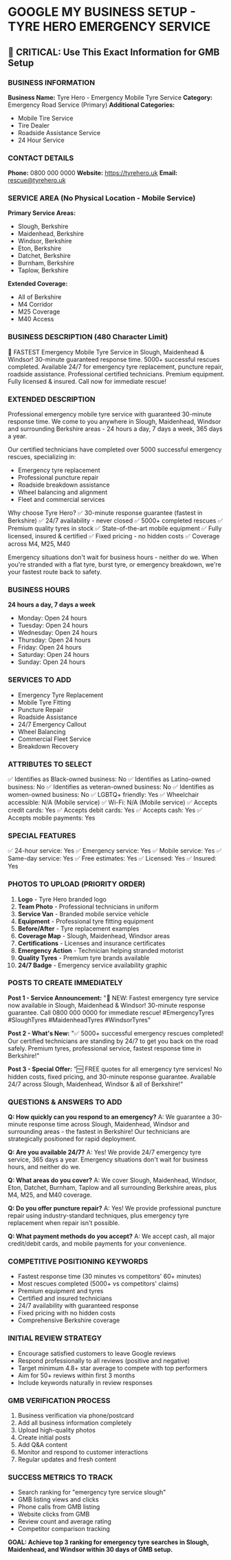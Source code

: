 # GOOGLE MY BUSINESS SETUP - TYRE HERO EMERGENCY SERVICE

## 🚨 CRITICAL: Use This Exact Information for GMB Setup

### BUSINESS INFORMATION
**Business Name:** Tyre Hero - Emergency Mobile Tyre Service
**Category:** Emergency Road Service (Primary)
**Additional Categories:**
- Mobile Tire Service
- Tire Dealer
- Roadside Assistance Service
- 24 Hour Service

### CONTACT DETAILS
**Phone:** 0800 000 0000
**Website:** https://tyrehero.uk
**Email:** rescue@tyrehero.uk

### SERVICE AREA (No Physical Location - Mobile Service)
**Primary Service Areas:**
- Slough, Berkshire
- Maidenhead, Berkshire
- Windsor, Berkshire
- Eton, Berkshire
- Datchet, Berkshire
- Burnham, Berkshire
- Taplow, Berkshire

**Extended Coverage:**
- All of Berkshire
- M4 Corridor
- M25 Coverage
- M40 Access

### BUSINESS DESCRIPTION (480 Character Limit)
🚨 FASTEST Emergency Mobile Tyre Service in Slough, Maidenhead & Windsor! 30-minute guaranteed response time. 5000+ successful rescues completed. Available 24/7 for emergency tyre replacement, puncture repair, roadside assistance. Professional certified technicians. Premium equipment. Fully licensed & insured. Call now for immediate rescue!

### EXTENDED DESCRIPTION
Professional emergency mobile tyre service with guaranteed 30-minute response time. We come to you anywhere in Slough, Maidenhead, Windsor and surrounding Berkshire areas - 24 hours a day, 7 days a week, 365 days a year.

Our certified technicians have completed over 5000 successful emergency rescues, specializing in:
- Emergency tyre replacement
- Professional puncture repair
- Roadside breakdown assistance
- Wheel balancing and alignment
- Fleet and commercial services

Why choose Tyre Hero?
✅ 30-minute response guarantee (fastest in Berkshire)
✅ 24/7 availability - never closed
✅ 5000+ completed rescues
✅ Premium quality tyres in stock
✅ State-of-the-art mobile equipment
✅ Fully licensed, insured & certified
✅ Fixed pricing - no hidden costs
✅ Coverage across M4, M25, M40

Emergency situations don't wait for business hours - neither do we. When you're stranded with a flat tyre, burst tyre, or emergency breakdown, we're your fastest route back to safety.

### BUSINESS HOURS
**24 hours a day, 7 days a week**
- Monday: Open 24 hours
- Tuesday: Open 24 hours
- Wednesday: Open 24 hours
- Thursday: Open 24 hours
- Friday: Open 24 hours
- Saturday: Open 24 hours
- Sunday: Open 24 hours

### SERVICES TO ADD
- Emergency Tyre Replacement
- Mobile Tyre Fitting
- Puncture Repair
- Roadside Assistance
- 24/7 Emergency Callout
- Wheel Balancing
- Commercial Fleet Service
- Breakdown Recovery

### ATTRIBUTES TO SELECT
✅ Identifies as Black-owned business: No
✅ Identifies as Latino-owned business: No
✅ Identifies as veteran-owned business: No
✅ Identifies as women-owned business: No
✅ LGBTQ+ friendly: Yes
✅ Wheelchair accessible: N/A (Mobile service)
✅ Wi-Fi: N/A (Mobile service)
✅ Accepts credit cards: Yes
✅ Accepts debit cards: Yes
✅ Accepts cash: Yes
✅ Accepts mobile payments: Yes

### SPECIAL FEATURES
✅ 24-hour service: Yes
✅ Emergency service: Yes
✅ Mobile service: Yes
✅ Same-day service: Yes
✅ Free estimates: Yes
✅ Licensed: Yes
✅ Insured: Yes

### PHOTOS TO UPLOAD (PRIORITY ORDER)
1. **Logo** - Tyre Hero branded logo
2. **Team Photo** - Professional technicians in uniform
3. **Service Van** - Branded mobile service vehicle
4. **Equipment** - Professional tyre fitting equipment
5. **Before/After** - Tyre replacement examples
6. **Coverage Map** - Slough, Maidenhead, Windsor areas
7. **Certifications** - Licenses and insurance certificates
8. **Emergency Action** - Technician helping stranded motorist
9. **Quality Tyres** - Premium tyre brands available
10. **24/7 Badge** - Emergency service availability graphic

### POSTS TO CREATE IMMEDIATELY
**Post 1 - Service Announcement:**
"🚨 NEW: Fastest emergency tyre service now available in Slough, Maidenhead & Windsor! 30-minute response guarantee. Call 0800 000 0000 for immediate rescue! #EmergencyTyres #SloughTyres #MaidenheadTyres #WindsorTyres"

**Post 2 - What's New:**
"✅ 5000+ successful emergency rescues completed! Our certified technicians are standing by 24/7 to get you back on the road safely. Premium tyres, professional service, fastest response time in Berkshire!"

**Post 3 - Special Offer:**
"🆓 FREE quotes for all emergency tyre services! No hidden costs, fixed pricing, and 30-minute response guarantee. Available 24/7 across Slough, Maidenhead, Windsor & all of Berkshire!"

### QUESTIONS & ANSWERS TO ADD
**Q: How quickly can you respond to an emergency?**
A: We guarantee a 30-minute response time across Slough, Maidenhead, Windsor and surrounding areas - the fastest in Berkshire! Our technicians are strategically positioned for rapid deployment.

**Q: Are you available 24/7?**
A: Yes! We provide 24/7 emergency tyre service, 365 days a year. Emergency situations don't wait for business hours, and neither do we.

**Q: What areas do you cover?**
A: We cover Slough, Maidenhead, Windsor, Eton, Datchet, Burnham, Taplow and all surrounding Berkshire areas, plus M4, M25, and M40 coverage.

**Q: Do you offer puncture repair?**
A: Yes! We provide professional puncture repair using industry-standard techniques, plus emergency tyre replacement when repair isn't possible.

**Q: What payment methods do you accept?**
A: We accept cash, all major credit/debit cards, and mobile payments for your convenience.

### COMPETITIVE POSITIONING KEYWORDS
- Fastest response time (30 minutes vs competitors' 60+ minutes)
- Most rescues completed (5000+ vs competitors' claims)
- Premium equipment and tyres
- Certified and insured technicians
- 24/7 availability with guaranteed response
- Fixed pricing with no hidden costs
- Comprehensive Berkshire coverage

### INITIAL REVIEW STRATEGY
- Encourage satisfied customers to leave Google reviews
- Respond professionally to all reviews (positive and negative)
- Target minimum 4.8+ star average to compete with top performers
- Aim for 50+ reviews within first 3 months
- Include keywords naturally in review responses

### GMB VERIFICATION PROCESS
1. Business verification via phone/postcard
2. Add all business information completely
3. Upload high-quality photos
4. Create initial posts
5. Add Q&A content
6. Monitor and respond to customer interactions
7. Regular updates and fresh content

### SUCCESS METRICS TO TRACK
- Search ranking for "emergency tyre service slough"
- GMB listing views and clicks
- Phone calls from GMB listing
- Website clicks from GMB
- Review count and average rating
- Competitor comparison tracking

**GOAL: Achieve top 3 ranking for emergency tyre searches in Slough, Maidenhead, and Windsor within 30 days of GMB setup.**